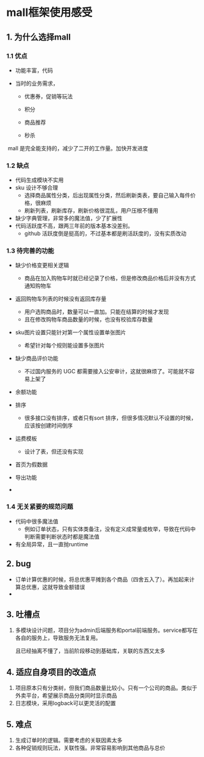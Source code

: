 # mall框架使用感受

## 1. 为什么选择mall

### 1.1 优点

- 功能丰富，代码

- 当时的业务需求，

  - 优惠券，促销等玩法

  - 积分

  - 商品推荐
  - 秒杀

​		mall 是完全能支持的，减少了二开的工作量。加快开发进度

### 1.2 缺点

- 代码生成模块不实用
- sku 设计不够合理
  - 选择商品属性分类，后出现属性分类，然后刷新类表，要自己输入每件价格，很麻烦
  - 刷新列表，刷新库存，刷新价格很混乱，用户压根不懂用
- 缺少字典管理，非常多的魔法值，少了扩展性
- 代码活跃度不高，跟两三年前的版本基本没差别。
  - github 活跃度倒是挺高的，不过基本都是刷活跃度的，没有实质改动

### 1.3 待完善的功能

- 缺少价格变更相关逻辑
  - 商品在加入购物车时就已经记录了价格，但是修改商品价格后并没有方式通知购物车
- 返回购物车列表的时候没有返回库存量
  - 用户选购商品时，数量可以一直加。只能在结算的时候才发现
  - 且在修改购物车商品数量的时候，也没有校验库存数量
- sku图片设置只能针对第一个属性设置单张图片
  - 希望针对每个规则能设置多张图片
- 缺少商品评价功能
  - 不过国内服务的 UGC 都需要接入公安审计，这就很麻烦了。可能就不容易上架了
- 余额功能
- 排序
  - 很多接口没有排序，或者只有sort 排序，但很多情况默认不设置的时候，应该按创建时间倒序
- 运费模板
  - 设计了表，但还没有实现
  
- 首页为假数据
- 导出功能
- 

### 1.4 无关紧要的规范问题

- 代码中很多魔法值
  - 例如订单状态，只有实体类备注，没有定义成常量或枚举，导致在代码中判断需要判断状态时都是魔法值
- 有全局异常，且一直抛runtime

## 2. bug

- 订单计算优惠的时候，将总优惠平摊到各个商品（四舍五入了）。再加起来计算总优惠，这就导致金额错误
- 

## 3.  吐槽点

1. 多模块设计问题，项目分为admin后端服务和portal前端服务。service都写在各自的服务上，导致服务无法复用。

   且已经抽离不懂了，当前阶段移动到基础库，关联的东西又太多

## 4. 适应自身项目的改造点

1. 项目原本只有分类树，但我们商品数量比较小。只有一个公司的商品。类似于外卖平台，希望展示商品分类同时显示商品
1. 日志模块，采用logback可以更灵活的配置


## 5. 难点

1. 生成订单时的逻辑。需要考虑的关联因素太多
2. 各种促销规则玩法，关联性强。非常容易影响到其他商品与总价